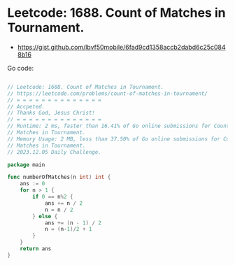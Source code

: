 # Leetcode: 1688. Count of Matches in Tournament.

- https://gist.github.com/lbvf50mobile/6fad9cd1358accb2dabd6c25c0848b16



Go code:
```Go

// Leetcode: 1688. Count of Matches in Tournament.
// https://leetcode.com/problems/count-of-matches-in-tournament/
// = = = = = = = = = = = = = =
// Accpeted.
// Thanks God, Jesus Christ!
// = = = = = = = = = = = = = =
// Runtime: 2 ms, faster than 16.41% of Go online submissions for Count of
// Matches in Tournament.
// Memory Usage: 2 MB, less than 37.50% of Go online submissions for Count of
// Matches in Tournament.
// 2023.12.05 Daily Challenge.

package main

func numberOfMatches(n int) int {
	ans := 0
	for n > 1 {
		if 0 == n%2 {
			ans += n / 2
			n = n / 2
		} else {
			ans += (n - 1) / 2
			n = (n-1)/2 + 1
		}
	}
	return ans
}
```
